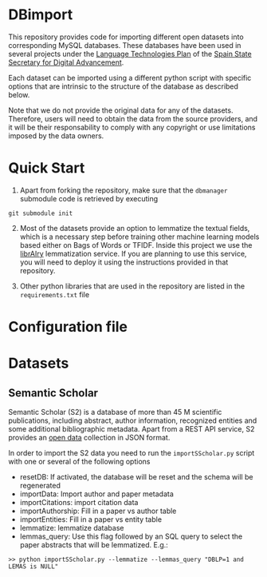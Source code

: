 # DBimport

This repository provides code for importing different open datasets into corresponding MySQL databases. These databases have been used in several projects under the [Language Technologies Plan](https://www.plantl.gob.es/) of the [Spain State Secretary for Digital Advancement](https://avancedigital.gob.es).

Each dataset can be imported using a different python script with specific options that are intrinsic to the structure of the database as described below.

Note that we do not provide the original data for any of the datasets. Therefore, users will need to obtain the data from the source providers, and it will be their responsability to comply with any copyright or use limitations imposed by the data owners.


# Quick Start

1. Apart from forking the repository, make sure that the `dbmanager` submodule code is retrieved by executing

```
git submodule init
```

2. Most of the datasets provide an option to lemmatize the textual fields, which is a necessary step before training other machine learning models based either on Bags of Words or TFIDF. Inside this project we use the [librAIry](https://github.com/librairy/nlp) lemmatization service. If you are planning to use this service, you will need to deploy it using the instructions provided in that repository.

3. Other python libraries that are used in the repository are listed in the `requirements.txt` file


# Configuration file


# Datasets

## Semantic Scholar

Semantic Scholar (S2) is a database of more than 45 M scientific publications, including abstract, author information, recognized entities and some additional bibliographic metadata. Apart from a REST API service, S2 provides an [open data](https://api.semanticscholar.org/corpus/) collection in JSON format. 

In order to import the S2 data you need to run the `importSScholar.py` script with one or several of the following options

   * resetDB: If activated, the database will be reset and the schema will be regenerated
   * importData: Import author and paper metadata
   * importCitations: import citation data
   * importAuthorship: Fill in a paper vs author table
   * importEntities: Fill in a paper vs entity table
   * lemmatize: lemmatize database
   * lemmas_query: Use this flag followed by an SQL query to select the paper abstracts that will be lemmatized. E.g.: 
   
   ``` >> python importSScholar.py --lemmatize --lemmas_query "DBLP=1 and LEMAS is NULL" ```
